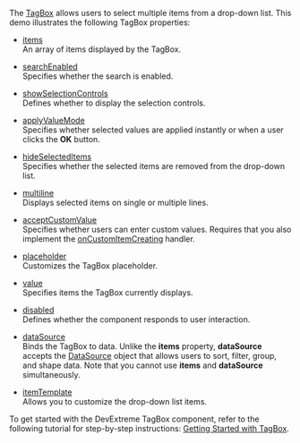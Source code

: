 The [TagBox](/Documentation/ApiReference/UI_Components/dxTagBox/) allows users to select multiple items from a drop-down list. This demo illustrates the following TagBox properties:

- [items](/Documentation/ApiReference/UI_Components/dxTagBox/Configuration/items/)  
  An array of items displayed by the TagBox.

- [searchEnabled](/Documentation/ApiReference/UI_Components/dxTagBox/Configuration/#searchEnabled)  
  Specifies whether the search is enabled.

- [showSelectionControls](/Documentation/ApiReference/UI_Components/dxTagBox/Configuration/#showSelectionControls)  
  Defines whether to display the selection controls.

- [applyValueMode](/Documentation/ApiReference/UI_Components/dxTagBox/Configuration/#applyValueMode)  
  Specifies whether selected values are applied instantly or when a user clicks the **OK** button.

- [hideSelectedItems](/Documentation/ApiReference/UI_Components/dxTagBox/Configuration/#hideSelectedItems)  
  Specifies whether the selected items are removed from the drop-down list.

- [multiline](/Documentation/ApiReference/UI_Components/dxTagBox/Configuration/#multiline)  
  Displays selected items on single or multiple lines.

- [acceptCustomValue](/Documentation/ApiReference/UI_Components/dxTagBox/Configuration/#acceptCustomValue)  
  Specifies whether users can enter custom values. Requires that you also implement the [onCustomItemCreating](/Documentation/ApiReference/UI_Components/dxTagBox/Configuration/#onCustomItemCreating) handler.

- [placeholder](/Documentation/ApiReference/UI_Components/dxTagBox/Configuration/#placeholder)  
  Customizes the TagBox placeholder.

- [value](/Documentation/ApiReference/UI_Components/dxTagBox/Configuration/#value)  
  Specifies items the TagBox currently displays.

- [disabled](/Documentation/ApiReference/UI_Components/dxTagBox/Configuration/#disabled)  
  Defines whether the component responds to user interaction.

- [dataSource](/Documentation/ApiReference/UI_Components/dxTagBox/Configuration/#dataSource)  
  Binds the TagBox to data. Unlike the **items** property, **dataSource** accepts the [DataSource](/Documentation/ApiReference/Data_Layer/DataSource/) object that allows users to sort, filter, group, and shape data. Note that you cannot use **items** and **dataSource** simultaneously.

- [itemTemplate](/Documentation/ApiReference/UI_Components/dxTagBox/Configuration/#itemTemplate)  
  Allows you to customize the drop-down list items.

To get started with the DevExtreme TagBox component, refer to the following tutorial for step-by-step instructions: [Getting Started with TagBox](/Documentation/Guide/UI_Components/TagBox/Getting_Started_with_TagBox/).